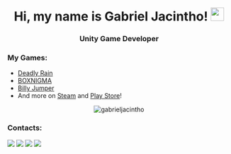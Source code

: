 <h1 align="center">Hi, my name is Gabriel Jacintho! <img src="https://raw.githubusercontent.com/kaueMarques/kaueMarques/master/hi.gif" width="30px"></h1>
<h3 align="center">Unity Game Developer</h3>

### My Games:

- <a href="https://deadlyraingame.com" target="_blank">Deadly Rain</a>
- <a href="https://store.steampowered.com/app/1818250/BOXNIGMA/" target="_blank">BOXNIGMA</a>
- <a href="https://play.google.com/store/apps/details?id=com.bertasso.bily" target="_blank">Billy Jumper</a>
- And more on <a href="https://store.steampowered.com/publisher/gabrieljacintho" target="_blank">Steam</a> and <a href="https://play.google.com/store/apps/dev?id=8289050607186412422" target="_blank">Play Store</a>!

<p align="center">
  <img src="https://github-readme-stats.vercel.app/api?username=gabrieljacintho&show_icons=true" alt="gabrieljacintho"/>
</p>

### Contacts:

<div>
  <a href="https://www.youtube.com/c/FireRingStudio?sub_confirmation=1" target="_blank"><img src="https://img.shields.io/badge/YouTube-FF0000?style=for-the-badge&logo=youtube&logoColor=white" target="_blank"></a>
  <a href="https://www.instagram.com/gabriel.jacintho/" target="_blank"><img src="https://img.shields.io/badge/-Instagram-%23E4405F?style=for-the-badge&logo=instagram&logoColor=white" target="_blank"></a>
  <a href = "mailto:gabrieljacintho868@gmail.com"><img src="https://img.shields.io/badge/Gmail-D14836?style=for-the-badge&logo=gmail&logoColor=white" target="_blank"></a>
  <a href="https://www.linkedin.com/in/gabrielbertasso/" target="_blank"><img src="https://img.shields.io/badge/-LinkedIn-%230077B5?style=for-the-badge&logo=linkedin&logoColor=white" target="_blank"></a>   
</div>
